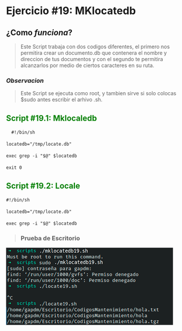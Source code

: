 # Ejercicio #19: MKlocatedb

## ¿Como _funciona_?

>Este Script trabaja con dos codigos diferentes, el primero nos permitira crear un documento.db que contenera el nombre y direccion de tus documentos y con el segundo te permitira alcanzarlos por medio de ciertos caracteres en su ruta.

### _Observacion_ ###
>Este Script se ejecuta como root, y tambien sirve si solo colocas $sudo antes escribir el arhivo .sh.

## <span style="color:green">Script #19.1: Mklocaledb </span> ##

```shell
  #!/bin/sh

locatedb="/tmp/locate.db"

exec grep -i "$@" $locatedb

exit 0
```
## <span style="color:green">Script #19.2: Locale </span> ##

```shell
#!/bin/sh

locatedb="/tmp/locate.db"

exec grep -i "$@" $locatedb
```

> ### Prueba de Escritorio ###
![19](19.png)



